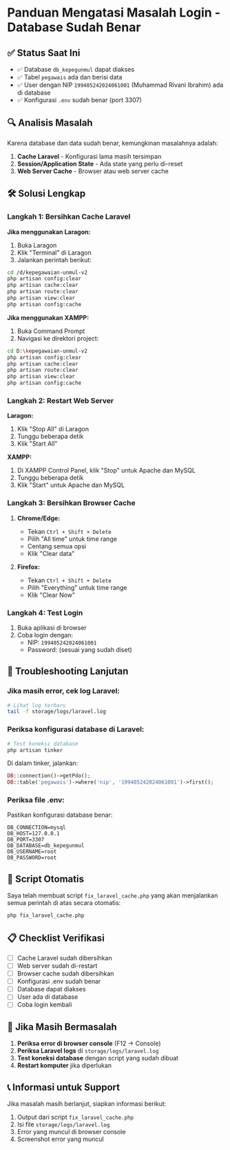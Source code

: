 # Panduan Mengatasi Masalah Login - Database Sudah Benar

## ✅ Status Saat Ini
- ✅ Database `db_kepegunmul` dapat diakses
- ✅ Tabel `pegawais` ada dan berisi data
- ✅ User dengan NIP `199405242024061001` (Muhammad Rivani Ibrahim) ada di database
- ✅ Konfigurasi `.env` sudah benar (port 3307)

## 🔍 Analisis Masalah
Karena database dan data sudah benar, kemungkinan masalahnya adalah:
1. **Cache Laravel** - Konfigurasi lama masih tersimpan
2. **Session/Application State** - Ada state yang perlu di-reset
3. **Web Server Cache** - Browser atau web server cache

## 🛠️ Solusi Lengkap

### Langkah 1: Bersihkan Cache Laravel

**Jika menggunakan Laragon:**
1. Buka Laragon
2. Klik "Terminal" di Laragon
3. Jalankan perintah berikut:

```bash
cd /d/kepegawaian-unmul-v2
php artisan config:clear
php artisan cache:clear
php artisan route:clear
php artisan view:clear
php artisan config:cache
```

**Jika menggunakan XAMPP:**
1. Buka Command Prompt
2. Navigasi ke direktori project:

```bash
cd D:\kepegawaian-unmul-v2
php artisan config:clear
php artisan cache:clear
php artisan route:clear
php artisan view:clear
php artisan config:cache
```

### Langkah 2: Restart Web Server

**Laragon:**
1. Klik "Stop All" di Laragon
2. Tunggu beberapa detik
3. Klik "Start All"

**XAMPP:**
1. Di XAMPP Control Panel, klik "Stop" untuk Apache dan MySQL
2. Tunggu beberapa detik
3. Klik "Start" untuk Apache dan MySQL

### Langkah 3: Bersihkan Browser Cache

1. **Chrome/Edge:**
   - Tekan `Ctrl + Shift + Delete`
   - Pilih "All time" untuk time range
   - Centang semua opsi
   - Klik "Clear data"

2. **Firefox:**
   - Tekan `Ctrl + Shift + Delete`
   - Pilih "Everything" untuk time range
   - Klik "Clear Now"

### Langkah 4: Test Login

1. Buka aplikasi di browser
2. Coba login dengan:
   - NIP: `199405242024061001`
   - Password: (sesuai yang sudah diset)

## 🔧 Troubleshooting Lanjutan

### Jika masih error, cek log Laravel:

```bash
# Lihat log terbaru
tail -f storage/logs/laravel.log
```

### Periksa konfigurasi database di Laravel:

```bash
# Test koneksi database
php artisan tinker
```

Di dalam tinker, jalankan:
```php
DB::connection()->getPdo();
DB::table('pegawais')->where('nip', '199405242024061001')->first();
```

### Periksa file .env:

Pastikan konfigurasi database benar:
```env
DB_CONNECTION=mysql
DB_HOST=127.0.0.1
DB_PORT=3307
DB_DATABASE=db_kepegunmul
DB_USERNAME=root
DB_PASSWORD=root
```

## 🎯 Script Otomatis

Saya telah membuat script `fix_laravel_cache.php` yang akan menjalankan semua perintah di atas secara otomatis:

```bash
php fix_laravel_cache.php
```

## 📋 Checklist Verifikasi

- [ ] Cache Laravel sudah dibersihkan
- [ ] Web server sudah di-restart
- [ ] Browser cache sudah dibersihkan
- [ ] Konfigurasi .env sudah benar
- [ ] Database dapat diakses
- [ ] User ada di database
- [ ] Coba login kembali

## 🚨 Jika Masih Bermasalah

1. **Periksa error di browser console** (F12 → Console)
2. **Periksa Laravel logs** di `storage/logs/laravel.log`
3. **Test koneksi database** dengan script yang sudah dibuat
4. **Restart komputer** jika diperlukan

## 📞 Informasi untuk Support

Jika masalah masih berlanjut, siapkan informasi berikut:
1. Output dari script `fix_laravel_cache.php`
2. Isi file `storage/logs/laravel.log`
3. Error yang muncul di browser console
4. Screenshot error yang muncul
